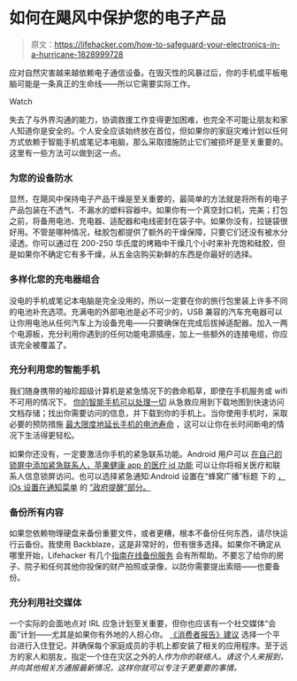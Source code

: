 # 如何在飓风中保护您的电子产品

> 原文：<https://lifehacker.com/how-to-safeguard-your-electronics-in-a-hurricane-1828999728>

应对自然灾害越来越依赖电子通信设备。在毁灭性的风暴过后，你的手机或平板电脑可能是一条真正的生命线——所以它需要实际工作。

Watch

失去了与外界沟通的能力，协调救援工作变得更加困难，也完全不可能让朋友和家人知道你是安全的。个人安全应该始终放在首位，但如果你的家庭灾难计划以任何方式依赖于智能手机或笔记本电脑，那么采取措施防止它们被损坏是至关重要的。这里有一些方法可以做到这一点。

### 为您的设备防水

显然，在飓风中保持电子产品干燥是至关重要的，最简单的方法就是将所有的电子产品包装在不透气、不漏水的塑料容器中。如果你有一个真空封口机，完美；打包之前，将备用电池、充电器、适配器和电线密封在袋子中。如果你没有，拉链袋很好用。不管是哪种情况，硅胶包都提供了额外的干燥保障，只要它们还没有被水分浸透。你可以通过在 200-250 华氏度的烤箱中干燥几个小时来补充饱和硅胶，但是如果你不确定它有多干燥，从五金店购买新鲜的东西是你最好的选择。

### 多样化您的充电器组合

没电的手机或笔记本电脑是完全没用的，所以一定要在你的旅行包里装上许多不同的电池补充选项。充满电的外部电池是必不可少的，USB 兼容的汽车充电器可以让你用电池从任何汽车上为设备充电——只要确保在完成后拔掉适配器。加入一两个电源板，充分利用你遇到的任何功能电源插座，加上一些额外的连接电缆，你应该完全被覆盖了。

### 充分利用您的智能手机

我们随身携带的袖珍超级计算机是紧急情况下的救命稻草，即使在手机服务或 wifi 不可用的情况下。 [你的智能手机可以处理一切](https://lifehacker.com/how-to-use-your-smartphone-as-an-essential-part-of-your-1442683676) 从急救应用到下载地图到快速访问文档存储；找出你需要访问的信息，并下载到你的手机上。当你使用手机时，采取必要的预防措施 [最大限度地延长手机的电池寿命](https://lifehacker.com/how-to-maximize-battery-life-and-minimize-data-usage-wh-1827386148) ，这可以让你在长时间断电的情况下生活得更轻松。

如果你还没有，一定要激活你手机的紧急联系功能。Android 用户可以 [在自己的锁屏](https://www.wikihow.com/Add-an-Emergency-Contact-to-the-Lock-Screen-on-Android)[中添加紧急联系人，苹果健康 app 的医疗 id 功能](https://support.apple.com/en-us/HT207021) 可以让你将相关医疗和联系人信息锁屏访问。也可以选择紧急通知:Android 设置在“蜂窝广播”标题 下的 [，iOs 设置在通知菜单](https://www.androidcentral.com/amber-alerts-and-android-what-you-need-know) 的 [“政府提醒”部分。](https://support.apple.com/en-us/HT202743)

### 备份所有内容

如果您依赖物理硬盘来备份重要文件，或者更糟，根本不备份任何东西，请尽快运行云备份。我使用 Backblaze，这是非常好的，但有很多选择。如果你不确定从哪里开始，Lifehacker 有几个[指南](https://lifehacker.com/how-to-back-up-your-files-now-that-crashplan-isnt-an-op-1798320345)[在线备份服务](https://lifehacker.com/how-do-you-back-up-your-data-in-the-cloud-1828396275) 会有所帮助。不要忘了给你的房子、院子和任何其他你投保的财产拍照或录像，以防你需要提出索赔——也要备份。

### **充分利用社交媒体**

一个实际的会面地点对 IRL 应急计划至关重要，但你也应该有一个社交媒体“会面”计划——尤其是如果你有外地的人担心你。 [《消费者报告》建议](https://www.consumerreports.org/emergency-preparedness/how-to-prepare-your-electronic-devices-for-a-natural-disaster/) 选择一个平台进行入住登记，并确保每个家庭成员的手机上都安装了相关的应用程序。至于远方的家人和朋友，指定一个住在灾区之外的人*作为你的联络人。请这个人来报到，并向其他相关方通报最新情况，这样你就可以专注于更重要的事情。*